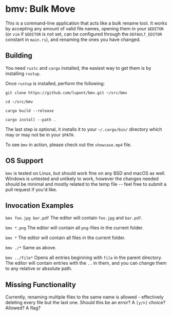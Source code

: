 # bmv: Bulk Move
This is a command-line application that acts like a bulk rename tool. It works
by accepting any amount of valid file names, opening them in your `$EDITOR` (or
`vim` if `$EDITOR` is not set, can be configured through the `DEFAULT_EDITOR`
constant in `main.rs`), and renaming the ones you have changed.

## Building
You need `rustc` and `cargo` installed, the easiest way to get them is by
installing `rustup`.

Once `rustup` is installed, perform the following:

`git clone https://github.com/lupont/bmv.git ~/src/bmv`

`cd ~/src/bmv`

`cargo build --release`

`cargo install --path .`

The last step is optional, it installs it to your `~/.cargo/bin/` directory
which may or may not be in your `$PATH`.

To see `bmv` in action, please check out the `showcase.mp4` file.

## OS Support
`bmv` is tested on Linux, but should work fine on any BSD and macOS as well.
Windows is untested and unlikely to work, however the changes needed should
be minimal and mostly related to the temp file -- feel free to submit a pull
request if you'd like.

## Invocation Examples
`bmv foo.jpg bar.pdf` The editor will contain `foo.jpg` and `bar.pdf`.

`bmv *.png` The editor will contain all `png`-files in the current folder.

`bmv *` The editor will contain all files in the current folder.

`bmv ./*` Same as above.

`bmv ../file*` Opens all entries beginning with `file` in the parent directory.
    The editor will contain entries with the `..` in them, and you can change
    them to any relative or absolute path.

## Missing Functionality
Currently, renaming multiple files to the same name is allowed - effectively
deleting every file but the last one. Should this be an error? A `[y/n]` choice?
Allowed? A flag?

